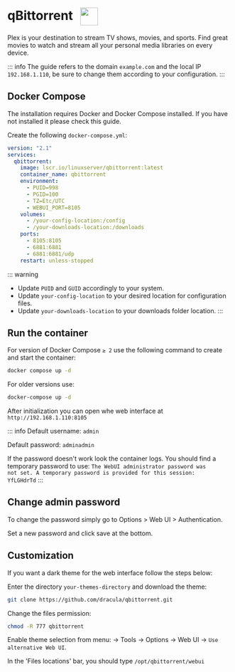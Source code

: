 # qBittorrent <img src="/qbittorrent-icon.png" width="40" height="40" style="display:inline-block; vertical-align: middle; margin-left:10px;">

Plex is your destination to stream TV shows, movies, and sports. Find great movies to watch and stream all your personal media libraries on every device.

::: info
The guide refers to the domain <code>example.com</code> and the local IP <code>192.168.1.110</code>, be sure to change them according to your configuration.
:::

## Docker Compose
The installation requires Docker and Docker Compose installed. If you have not installed it please check this guide.

Create the following <code>docker-compose.yml</code>:
```yml
version: "2.1"
services:
  qbittorrent:
    image: lscr.io/linuxserver/qbittorrent:latest
    container_name: qbittorrent
    environment:
      - PUID=998
      - PGID=100
      - TZ=Etc/UTC
      - WEBUI_PORT=8105
    volumes:
      - /your-config-location:/config
      - /your-downloads-location:/downloads
    ports:
      - 8105:8105
      - 6881:6881
      - 6881:6881/udp
    restart: unless-stopped
```

::: warning
* Update <code>PUID</code> and <code>GUID</code> accordingly to your system.
* Update <code>your-config-location</code> to your desired location for configuration files.
* Update <code>your-downloads-location</code> to your downloads folder location.
:::

## Run the container
For version of Docker Compose <code>≥ 2</code> use the following command to create and start the container:
```bash
docker compose up -d
```
For older versions use:
```bash
docker-compose up -d
```

After initialization you can open whe web interface at <code>ht<span>tp://</span>192.168.1.110:8105</code>

::: info
Default username: <code>admin</code>

Default password: <code>adminadmin</code> 

If the password doesn't work look the container logs. You should find a temporary password to use: <code>The WebUI administrator password was not set. A temporary password is provided for this session: YfLGHdrTd</code>
:::

## Change admin password
To change the password simply go to Options > Web UI > Authentication.

Set a new password and click save at the bottom.


## Customization
If you want a dark theme for the web interface follow the steps below:

Enter the directory <code>your-themes-directory</code> and download the theme:
```bash
git clone https://github.com/dracula/qbittorrent.git
```

Change the files permission:
```bash
chmod -R 777 qbittorrent
```

Enable theme selection from menu: → Tools → Options → Web UI → <code>Use alternative Web UI</code>.

In the 'Files locations' bar, you should type <code>/opt/qbittorrent/webui</code>
